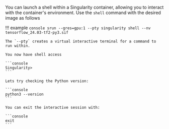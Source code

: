 You can launch a shell within a Singularity container, allowing you to interact with the container's environment. Use the `shell` command with the desired image as follows

!!! example
    ```console
    srun --gres=gpu:1 --pty singularity shell --nv tensorflow_24.03-tf2-py3.sif
    ```

    The `--pty` creates a virtual interactive terminal for a command to run within.
    
    You now have shell access

    ```console
    Singularity>
    ```

    Lets try checking the Python version:

    ```console
    python3 --version
    ```

    You can exit the interactive session with:

    ```console
    exit
    ```